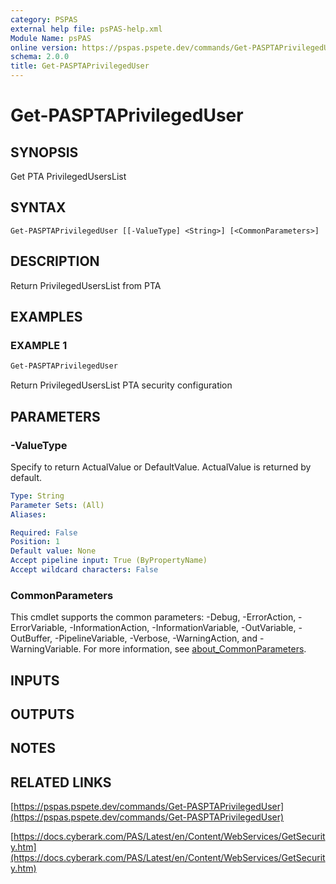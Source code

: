 ```yaml
---
category: PSPAS
external help file: psPAS-help.xml
Module Name: psPAS
online version: https://pspas.pspete.dev/commands/Get-PASPTAPrivilegedUser
schema: 2.0.0
title: Get-PASPTAPrivilegedUser
---
```


# Get-PASPTAPrivilegedUser

## SYNOPSIS
Get PTA PrivilegedUsersList

## SYNTAX

```
Get-PASPTAPrivilegedUser [[-ValueType] <String>] [<CommonParameters>]
```

## DESCRIPTION
Return PrivilegedUsersList from PTA

## EXAMPLES

### EXAMPLE 1
```powershell
Get-PASPTAPrivilegedUser
```

Return PrivilegedUsersList PTA security configuration

## PARAMETERS

### -ValueType
Specify to return ActualValue or DefaultValue.
ActualValue is returned by default.

```yaml
Type: String
Parameter Sets: (All)
Aliases:

Required: False
Position: 1
Default value: None
Accept pipeline input: True (ByPropertyName)
Accept wildcard characters: False
```

### CommonParameters
This cmdlet supports the common parameters: -Debug, -ErrorAction, -ErrorVariable, -InformationAction, -InformationVariable, -OutVariable, -OutBuffer, -PipelineVariable, -Verbose, -WarningAction, and -WarningVariable. For more information, see [about_CommonParameters](http://go.microsoft.com/fwlink/?LinkID=113216).

## INPUTS

## OUTPUTS

## NOTES

## RELATED LINKS

[https://pspas.pspete.dev/commands/Get-PASPTAPrivilegedUser](https://pspas.pspete.dev/commands/Get-PASPTAPrivilegedUser)

[https://docs.cyberark.com/PAS/Latest/en/Content/WebServices/GetSecurity.htm](https://docs.cyberark.com/PAS/Latest/en/Content/WebServices/GetSecurity.htm)
